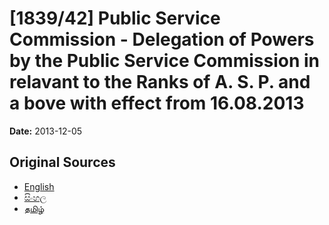# [1839/42] Public Service Commission - Delegation of Powers by the Public Service Commission in relavant to the Ranks of A. S. P. and a bove with effect from 16.08.2013

**Date:** 2013-12-05

## Original Sources

- [English](https://documents.gov.lk/view/extra-gazettes/2013/12/1839-42_E.pdf)
- [සිංහල](https://documents.gov.lk/view/extra-gazettes/2013/12/1839-42_S.pdf)
- [தமிழ்](https://documents.gov.lk/view/extra-gazettes/2013/12/1839-42_T.pdf)
